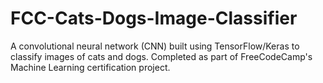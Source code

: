 # FCC-Cats-Dogs-Image-Classifier
A convolutional neural network (CNN) built using TensorFlow/Keras to classify images of cats and dogs. Completed as part of FreeCodeCamp's Machine Learning certification project.
